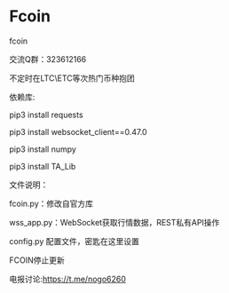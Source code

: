 # Fcoin
fcoin


交流Q群：323612166

不定时在LTC\ETC等次热门币种抱团

依赖库:

pip3 install requests

pip3 install websocket_client==0.47.0

pip3 install numpy

pip3 install TA_Lib

文件说明：

fcoin.py：修改自官方库

wss_app.py：WebSocket获取行情数据，REST私有API操作

config.py 配置文件，密匙在这里设置






FCOIN停止更新

电报讨论:https://t.me/nogo6260

